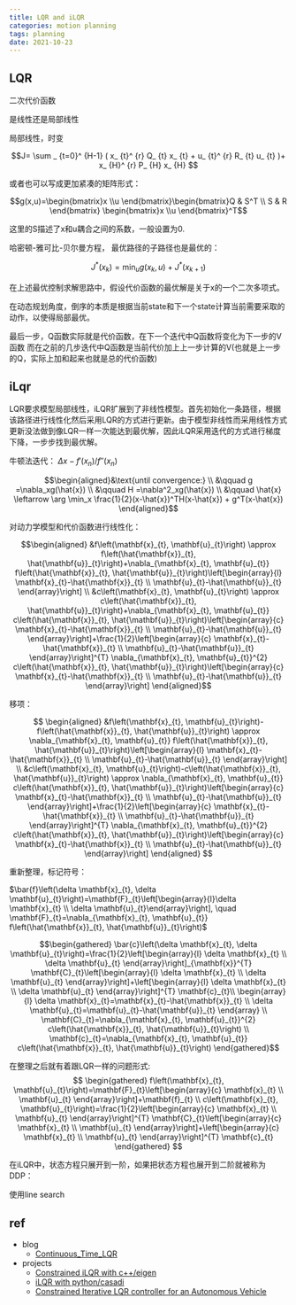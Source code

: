 ```yaml
---
title: LQR and iLQR
categories: motion planning
tags: planning
date: 2021-10-23
---
```


## LQR

二次代价函数

是线性还是局部线性

局部线性，时变

$$J= \sum _ {t=0}^ {H-1}  (  x_ {t}^ {r}  Q_ {t}  x_ {t}  +  u_ {t}^ {r}  R_ {t}  u_ {t}  )+  x_ {H}^ {r}  P_ {H}  x_ {H} 
$$

或者也可以写成更加紧凑的矩阵形式：

$$g(x,u)=\begin{bmatrix}x \\u \end{bmatrix}\begin{bmatrix}Q & S^T \\ S & R \end{bmatrix} \begin{bmatrix}x \\u \end{bmatrix}^T$$

这里的S描述了x和u耦合之间的系数，一般设置为0.

哈密顿-雅可比-贝尔曼方程， 最优路径的子路径也是最优的：

$$J^*(x_k)=\min_u g(x_k,u) + J^*(x_{k+1})$$

在上述最优控制求解思路中，假设代价函数的最优解是关于x的一个二次多项式。


在动态规划角度，倒序的本质是根据当前state和下一个state计算当前需要采取的动作，以使得局部最优。

最后一步，Q函数实际就是代价函数，在下一个迭代中Q函数将变化为下一步的V函数
而在之前的几步迭代中Q函数是当前代价加上上一步计算的V(也就是上一步的Q，实际上加和起来也就是总的代价函数)


## iLqr

LQR要求模型局部线性，iLQR扩展到了非线性模型。首先初始化一条路径，根据该路径进行线性化然后采用LQR的方式进行更新。由于模型非线性而采用线性方式更新没法做到像LQR一样一次能达到最优解，因此iLQR采用迭代的方式进行梯度下降，一步步找到最优解。

牛顿法迭代： $\Delta x-f'(x_n)/f''(x_n)$

$$\begin{aligned}&\text{until convergence:}   \\
&\qquad g =\nabla_xg(\hat{x})  \\
&\qquad H =\nabla^2_xg(\hat{x})  \\
&\qquad \hat{x} \leftarrow \arg \min_x \frac{1}{2}(x-\hat{x})^TH(x-\hat{x})  + g^T(x-\hat{x})
\end{aligned}$$


对动力学模型和代价函数进行线性化：

$$\begin{aligned}
&f\left(\mathbf{x}_{t}, \mathbf{u}_{t}\right) \approx f\left(\hat{\mathbf{x}}_{t}, \hat{\mathbf{u}}_{t}\right)+\nabla_{\mathbf{x}_{t}, \mathbf{u}_{t}} f\left(\hat{\mathbf{x}}_{t}, \hat{\mathbf{u}}_{t}\right)\left[\begin{array}{l}
\mathbf{x}_{t}-\hat{\mathbf{x}}_{t} \\
\mathbf{u}_{t}-\hat{\mathbf{u}}_{t}
\end{array}\right] \\
&c\left(\mathbf{x}_{t}, \mathbf{u}_{t}\right) \approx c\left(\hat{\mathbf{x}}_{t}, \hat{\mathbf{u}}_{t}\right)+\nabla_{\mathbf{x}_{t}, \mathbf{u}_{t}} c\left(\hat{\mathbf{x}}_{t}, \hat{\mathbf{u}}_{t}\right)\left[\begin{array}{c}
\mathbf{x}_{t}-\hat{\mathbf{x}}_{t} \\
\mathbf{u}_{t}-\hat{\mathbf{u}}_{t}
\end{array}\right]+\frac{1}{2}\left[\begin{array}{c}
\mathbf{x}_{t}-\hat{\mathbf{x}}_{t} \\
\mathbf{u}_{t}-\hat{\mathbf{u}}_{t}
\end{array}\right]^{T} \nabla_{\mathbf{x}_{t}, \mathbf{u}_{t}}^{2} c\left(\hat{\mathbf{x}}_{t}, \hat{\mathbf{u}}_{t}\right)\left[\begin{array}{c}
\mathbf{x}_{t}-\hat{\mathbf{x}}_{t} \\
\mathbf{u}_{t}-\hat{\mathbf{u}}_{t}
\end{array}\right]
\end{aligned}$$

移项：

$$
\begin{aligned}
&f\left(\mathbf{x}_{t}, \mathbf{u}_{t}\right)-f\left(\hat{\mathbf{x}}_{t}, \hat{\mathbf{u}}_{t}\right) \approx \nabla_{\mathbf{x}_{t}, \mathbf{u}_{t}} f\left(\hat{\mathbf{x}}_{t}, \hat{\mathbf{u}}_{t}\right)\left[\begin{array}{l}
\mathbf{x}_{t}-\hat{\mathbf{x}}_{t} \\
\mathbf{u}_{t}-\hat{\mathbf{u}}_{t}
\end{array}\right] \\
&c\left(\mathbf{x}_{t}, \mathbf{u}_{t}\right)-c\left(\hat{\mathbf{x}}_{t}, \hat{\mathbf{u}}_{t}\right) \approx \nabla_{\mathbf{x}_{t}, \mathbf{u}_{t}} c\left(\hat{\mathbf{x}}_{t}, \hat{\mathbf{u}}_{t}\right)\left[\begin{array}{c}
\mathbf{x}_{t}-\hat{\mathbf{x}}_{t} \\
\mathbf{u}_{t}-\hat{\mathbf{u}}_{t}
\end{array}\right]+\frac{1}{2}\left[\begin{array}{c}
\mathbf{x}_{t}-\hat{\mathbf{x}}_{t} \\
\mathbf{u}_{t}-\hat{\mathbf{u}}_{t}
\end{array}\right]^{T} \nabla_{\mathbf{x}_{t}, \mathbf{u}_{t}}^{2} c\left(\hat{\mathbf{x}}_{t}, \hat{\mathbf{u}}_{t}\right)\left[\begin{array}{c}
\mathbf{x}_{t}-\hat{\mathbf{x}}_{t} \\
\mathbf{u}_{t}-\hat{\mathbf{u}}_{t}
\end{array}\right]
\end{aligned}
$$

重新整理，标记符号：

$\bar{f}\left(\delta \mathbf{x}_{t}, \delta \mathbf{u}_{t}\right)=\mathbf{F}_{t}\left[\begin{array}{l}\delta \mathbf{x}_{t} \\ \delta \mathbf{u}_{t}\end{array}\right], \quad
\mathbf{F}_{t}=\nabla_{\mathbf{x}_{t}, \mathbf{u}_{t}} f\left(\hat{\mathbf{x}}_{t}, \hat{\mathbf{u}}_{t}\right)$

$$\begin{gathered}
\bar{c}\left(\delta \mathbf{x}_{t}, \delta \mathbf{u}_{t}\right)=\frac{1}{2}\left[\begin{array}{l}
\delta \mathbf{x}_{t} \\
\delta \mathbf{u}_{t}
\end{array}\right]_{\mathbf{x}}^{T} \mathbf{C}_{t}\left[\begin{array}{l}
\delta \mathbf{x}_{t} \\
\delta \mathbf{u}_{t}
\end{array}\right]+\left[\begin{array}{l}
\delta \mathbf{x}_{t} \\
\delta \mathbf{u}_{t}
\end{array}\right]^{T} \mathbf{c}_{t}\\
\begin{array}{l}
\delta \mathbf{x}_{t}=\mathbf{x}_{t}-\hat{\mathbf{x}}_{t} \\
\delta \mathbf{u}_{t}=\mathbf{u}_{t}-\hat{\mathbf{u}}_{t}
\end{array}     \\
\mathbf{C}_{t}=\nabla_{\mathbf{x}_{t}, \mathbf{u}_{t}}^{2} c\left(\hat{\mathbf{x}}_{t}, \hat{\mathbf{u}}_{t}\right)    \\
\mathbf{c}_{t}=\nabla_{\mathbf{x}_{t}, \mathbf{u}_{t}} c\left(\hat{\mathbf{x}}_{t}, \hat{\mathbf{u}}_{t}\right)
\end{gathered}$$

在整理之后就有着跟LQR一样的问题形式:
$$
\begin{gathered}
f\left(\mathbf{x}_{t}, \mathbf{u}_{t}\right)=\mathbf{F}_{t}\left[\begin{array}{c}
\mathbf{x}_{t} \\
\mathbf{u}_{t}
\end{array}\right]+\mathbf{f}_{t} \\
c\left(\mathbf{x}_{t}, \mathbf{u}_{t}\right)=\frac{1}{2}\left[\begin{array}{c}
\mathbf{x}_{t} \\
\mathbf{u}_{t}
\end{array}\right]^{T} \mathbf{C}_{t}\left[\begin{array}{c}
\mathbf{x}_{t} \\
\mathbf{u}_{t}
\end{array}\right]+\left[\begin{array}{c}
\mathbf{x}_{t} \\
\mathbf{u}_{t}
\end{array}\right]^{T} \mathbf{c}_{t}
\end{gathered}
$$

在iLQR中，状态方程只展开到一阶，如果把状态方程也展开到二阶就被称为DDP：


使用line search


## ref

- blog
    - [Continuous_Time_LQR](https://coursys.sfu.ca/2019fa-cmpt-419-x1/pages/Continuous_Time_LQR/view)
- projects
    - [Constrained iLQR with c++/eigen](https://hub.fastgit.org/pparmesh/Constrained_ILQR)
    - [iLQR with python/casadi](https://hub.fastgit.org/ADVRHumanoids/ilqr)
    - [Constrained Iterative LQR controller for an Autonomous Vehicle](https://github.com/pparmesh/Constrained_ILQR)

